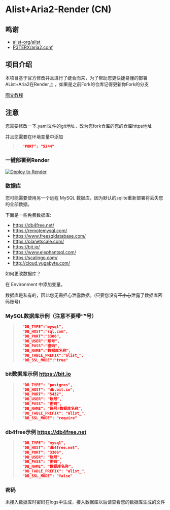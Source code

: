 # Alist+Aria2-Render (CN)

## 鸣谢

- [alist-org/alist](https://github.com/alist-org/alist)
- [P3TERX/aria2.conf](https://github.com/P3TERX/aria2.conf)

## 项目介绍

本项目基于官方修改并且进行了缝合而来，为了帮助您更快捷易懂的部署AList+Aria2在Render上
，如果是之前Fork的仓库记得更新你Fork的分支

[图文教程](https://v-official-233.github.io/2023/05/02/render%E5%BF%AB%E9%80%9F%E9%83%A8%E7%BD%B2alist-aria2/)

## 注意

您需要修改一下.yaml文件的git地址，改为您fork仓库的您的仓库https地址

并且您需要在环境变量中添加
> ```json
>   "PORT": "5244"
> ```

### 一键部署到Render 

[![Deploy to Render](https://render.com/images/deploy-to-render-button.svg)](https://render.com/deploy)

### 数据库

您可能需要使用另一个远程 MySQL 数据库，因为默认的sqlite重新部署将丢失您的全部数据。

下面是一些免费数据库:

- https://db4free.net/
- https://remotemysql.com/
- https://www.freesqldatabase.com/
- https://planetscale.com/
- https://bit.io/
- https://www.elephantsql.com/
- https://scalingo.com/
- http://cloud.yugabyte.com/

如何更改数据库？

在 Environment 中添加变量。

数据库是私有的，因此您无需担心泄露数据。(只要您没有~~不小心~~泄露了数据库密码账号)

### MySQL数据库示例（注意不要带“”号）
> ```json
>   "DB_TYPE":"mysql",
>   "DB_HOST":"sql.com",
>   "DB_PORT":"3306",
>   "DB_USER":"账号",
>   "DB_PASS":"密码",
>   "DB_NAME":"数据库名称",
>   "DB_TABLE_PREFIX":"alist_",
>   "DB_SSL_MODE":"true"
> ```

### bit数据库示例 https://bit.io
> ```json
>   "DB_TYPE": "postgres",
>   "DB_HOST": "db.bit.io",
>   "DB_PORT": "5432",
>   "DB_USER": "账号",
>   "DB_PASS": "密码",
>   "DB_NAME": "账号/数据库名称",
>   "DB_TABLE_PREFIX": "alist_",
>   "DB_SSL_MODE": "require"
> 

### db4free示例 https://db4free.net
> ```json
>   "DB_TYPE": "mysql", 
>   "DB_HOST": "db4free.net", 
>   "DB_PORT": "3306", 
>   "DB_USER": "账号", 
>   "DB_PASS": "密码", 
>   "DB_NAME": "数据库名称", 
>   "DB_TABLE_PREFIX": "alist_", 
>   "DB_SSL_MODE": "false" 
> ```

### 密码

未接入数据库时密码在logs中生成，接入数据库以后请查看您的数据库生成的文件
